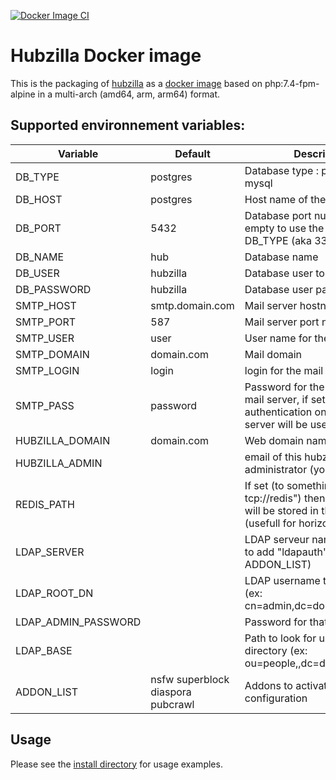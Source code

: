 [![Docker Image CI](https://github.com/sebt3/hubzilla/workflows/Docker%20Image%20CI/badge.svg)](https://github.com/sebt3/hubzilla/actions)

# Hubzilla Docker image

This is the packaging of [hubzilla](https://framagit.org/hubzilla/core) as a [docker image](https://hub.docker.com/r/sebt3/hubzilla) based on php:7.4-fpm-alpine in a multi-arch (amd64, arm, arm64) format.

## Supported environnement variables:

| Variable          | Default  | Description |
|-------------------|---------------|---------------|
| DB_TYPE | postgres | Database type : postgres or mysql |
| DB_HOST | postgres | Host name of the database  |
| DB_PORT | 5432 | Database port number, set empty to use the default of your DB_TYPE (aka 3306 for mysql) |
| DB_NAME | hub | Database name |
| DB_USER | hubzilla | Database user to connect to  |
| DB_PASSWORD | hubzilla | Database user password |
| SMTP_HOST | smtp.domain.com | Mail server hostname  |
| SMTP_PORT | 587 | Mail server port number |
| SMTP_USER | user | User name for the mail server  |
| SMTP_DOMAIN | domain.com | Mail domain |
| SMTP_LOGIN | login | login for the mail server  |
| SMTP_PASS | password | Password for the user on the mail server, if set empty, then no authentication on the smtp server will be used |
| HUBZILLA_DOMAIN | domain.com | Web domain  name for hubzilla |
| HUBZILLA_ADMIN |  | email of this hubzilla administrator (you)   |
| REDIS_PATH |  | If set (to something like " tcp://redis") then php sessions will be stored in this redis server  (usefull for horizontal scalability) |
| LDAP_SERVER |  | LDAP serveur name (dont forget to add "ldapauth" to the ADDON_LIST) |
| LDAP_ROOT_DN |  | LDAP username to connect to (ex: cn=admin,dc=domain,dc=com) |
| LDAP_ADMIN_PASSWORD |  | Password for that LDAP user |
| LDAP_BASE |  | Path to look for users in the directory (ex: ou=people,,dc=domain,dc=com) |
| ADDON_LIST | nsfw superblock diaspora pubcrawl | Addons to activate during initial configuration |

## Usage

Please see the [install directory](https://github.com/miklobit/hubzilla/tree/master/install) for usage examples.

